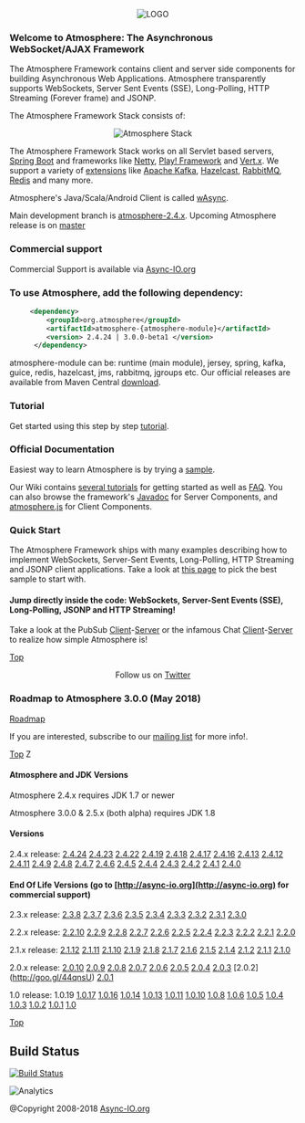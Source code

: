 <p align="center">
<img src="http://atmosphere.github.io/atmosphere/images/atmosphere.png" alt="LOGO"/>
</p>

### Welcome to Atmosphere: The Asynchronous WebSocket/AJAX Framework

The Atmosphere Framework contains client and server side components for building Asynchronous Web Applications. Atmosphere transparently supports WebSockets, Server Sent Events (SSE), Long-Polling, HTTP Streaming (Forever frame) and JSONP.

The Atmosphere Framework Stack consists of: 

<p align="center">
  <img src="http://atmosphere.github.io/atmosphere/images/stack.png"Atmosphere Framework Stack alt="Atmosphere Stack"/>
</p>

The Atmosphere Framework Stack works on all Servlet based servers, [Spring Boot](https://projects.spring.io/spring-boot/) and frameworks like [Netty](http://atmosphere.github.io/nettosphere/), [Play! Framework](http://atmosphere.github.io/atmosphere-play/) and [Vert.x](https://github.com/Atmosphere/atmosphere-vertx). We support a variety of [extensions](https://github.com/Atmosphere/atmosphere-extensions/tree/extensions-2.4.x) like [Apache Kafka](https://github.com/Atmosphere/atmosphere-extensions/tree/master/kafka/modules), [Hazelcast](https://github.com/Atmosphere/atmosphere-extensions/tree/master/hazelcast/modules), [RabbitMQ](https://github.com/Atmosphere/atmosphere-extensions/tree/master/rabbitmq/modules), [Redis](https://github.com/Atmosphere/atmosphere-extensions/tree/master/redis/modules) and many more.

Atmosphere's Java/Scala/Android Client is called [wAsync](https://github.com/Atmosphere/wasync).

Main development branch is [atmosphere-2.4.x](https://github.com/Atmosphere/atmosphere/tree/atmosphere-2.4.x). Upcoming Atmosphere release is on [master](https://github.com/Atmosphere/atmosphere/tree/master)

### Commercial support
Commercial Support is available via [Async-IO.org](http://async-io.org) 

### To use Atmosphere, add the following dependency:
```xml
     <dependency>
         <groupId>org.atmosphere</groupId>
         <artifactId>atmosphere-{atmosphere-module}</artifactId>
         <version> 2.4.24 | 3.0.0-beta1 </version>
      </dependency>
```
      
atmosphere-module can be: runtime (main module), jersey, spring, kafka, guice, redis, hazelcast, jms, rabbitmq, jgroups etc. Our official releases are available from Maven Central [download](http://search.maven.org/#search|ga|1|atmosphere).

### Tutorial
Get started using this step by step [tutorial](http://async-io.org/tutorial.html).

### Official Documentation
Easiest way to learn Atmosphere is by trying a [sample](https://github.com/Atmosphere/atmosphere-samples/). 

Our Wiki contains [several tutorials](https://github.com/Atmosphere/atmosphere/wiki) for getting started as well as [FAQ](https://github.com/Atmosphere/atmosphere/wiki/Frequently-Asked-Questions). You can also browse the framework's [Javadoc](http://atmosphere.github.com/atmosphere/apidocs/) for Server Components, and [atmosphere.js](https://github.com/Atmosphere/atmosphere/wiki/atmosphere.js-API) for Client Components.

### Quick Start

The Atmosphere Framework ships with many examples describing how to implement WebSockets, Server-Sent Events, Long-Polling, HTTP Streaming and JSONP client applications. Take a look at [this page](https://github.com/Atmosphere/atmosphere-samples/) to pick the best sample to start with.

#### Jump directly inside the code: WebSockets, Server-Sent Events (SSE), Long-Polling, JSONP and HTTP Streaming!

Take a look at the PubSub [Client](https://github.com/Atmosphere/atmosphere-samples/blob/master/samples/jersey-pubsub/src/main/webapp/index.html#L34)-[Server](https://github.com/Atmosphere/atmosphere-samples/blob/master/samples/jersey-pubsub/src/main/java/org/atmosphere/samples/pubsub/JerseyPubSub.java#L36) or the infamous Chat [Client](https://github.com/Atmosphere/atmosphere-samples/blob/master/samples/chat/src/main/webapp/javascript/application.js#L1)-[Server](https://github.com/Atmosphere/atmosphere-samples/blob/master/samples/chat/src/main/java/org/atmosphere/samples/chat/Chat.java#L32) to realize how simple Atmosphere is!

[Top](#Top)

<p align="center">Follow us on <a href="http://www.twitter.com/atmo_framework">Twitter</a></p>

### Roadmap to Atmosphere 3.0.0 (May 2018)

[Roadmap](ROADMAP_TO_3.0.0.md)

If you are interested, subscribe to our [mailing list](http://groups.google.com/group/atmosphere-framework) for more info!.

[Top](#Top)
                                                                                          Z
#### Atmosphere and JDK Versions

Atmosphere 2.4.x requires JDK 1.7 or newer

Atmosphere 3.0.0 & 2.5.x (both alpha) requires JDK 1.8

#### Versions

2.4.x release: [2.4.24](https://github.com/Atmosphere/atmosphere/milestone/15?closed=1) [2.4.23](https://github.com/Atmosphere/atmosphere/milestones?state=closed) [2.4.22](https://github.com/Atmosphere/atmosphere/milestone/14?closed=1) [2.4.19](https://github.com/Atmosphere/atmosphere/milestone/9?closed=1) [2.4.18](https://github.com/Atmosphere/atmosphere/milestone/8?closed=1) [2.4.17](https://github.com/Atmosphere/atmosphere/milestone/7?closed=1) [2.4.16](https://github.com/Atmosphere/atmosphere/milestone/6?closed=1) [2.4.13](https://github.com/Atmosphere/atmosphere/issues?q=is%3Aissue+is%3Aclosed+label%3A2.4.13) [2.4.12](https://github.com/Atmosphere/atmosphere/issues?q=label%3A2.4.12+is%3Aclosed) [2.4.11](https://github.com/Atmosphere/atmosphere/issues?utf8=%E2%9C%93&q=label%3A2.4.11%20) [2.4.9](https://github.com/Atmosphere/atmosphere/issues?q=label%3A2.4.9+is%3Aclosed) [2.4.8](https://github.com/Atmosphere/atmosphere/issues?utf8=%E2%9C%93&q=is%3Aclosed%20label%3A2.4.8%20) [2.4.7](https://github.com/Atmosphere/atmosphere/issues?utf8=%E2%9C%93&q=label%3A2.4.7) [2.4.6](https://github.com/Atmosphere/atmosphere/issues?q=is%3Aclosed+label%3A2.4.6) [2.4.5](https://github.com/Atmosphere/atmosphere/issues?q=is%3Aclosed+label%3A2.4.5) [2.4.4](https://goo.gl/3CZ1qV) [2.4.3](https://goo.gl/n5s5GL) [2.4.2](https://goo.gl/TulSUl) [2.4.1](https://github.com/Atmosphere/atmosphere/issues?q=label%3A2.4.1+is%3Aclosed) [2.4.0](https://goo.gl/GpB1B1)

#### End Of Life Versions (go to [http://async-io.org](http://async-io.org) for commercial support)

2.3.x release: [2.3.8](https://goo.gl/wzUetO) [2.3.7](https://goo.gl/EYqAJh) [2.3.6](https://github.com/Atmosphere/atmosphere/issues?q=is%3Aissue+is%3Aclosed+label%3A2.3.6) [2.3.5](https://goo.gl/BVr1PS) [2.3.4](https://goo.gl/5eiQXb) [2.3.3](https://goo.gl/6Yfr0p ) [2.3.2](https://goo.gl/PQ60X0 ) [2.3.1](https://goo.gl/6o9gjc) [2.3.0](https://github.com/Atmosphere/atmosphere/issues?q=label%3A2.3.0+is%3Aclosed)

2.2.x release: [2.2.10](https://goo.gl/jRkVm1) [2.2.9](https://goo.gl/DkOD2l) [2.2.8](https://goo.gl/WoPC3N) [2.2.7](https://goo.gl/biW2Co) [2.2.6](http://goo.gl/kqZSb0) [2.2.5](http://goo.gl/2lNzg2) [2.2.4](http://goo.gl/bOLCW2) [2.2.3](http://goo.gl/1DXKP3) [2.2.2](http://goo.gl/i3W2v5) [2.2.1](http://goo.gl/glEj7L) [2.2.0](http://goo.gl/3hrlZH)

2.1.x release: [2.1.12](https://goo.gl/r829Vr) [2.1.11](https://goo.gl/E9xH2y) [2.1.10](http://goo.gl/2zuMql) [2.1.9](http://goo.gl/3HyZCK) [2.1.8](http://goo.gl/YxX1m9) [2.1.7](http://goo.gl/p41cCc) [2.1.6](http://goo.gl/UYvBxA) [2.1.5](http://goo.gl/jx5pdc ) [2.1.4](http://goo.gl/5HiZM7) [2.1.2](http://goo.gl/0BSpfj) [2.1.1](http://goo.gl/F9fr45) [2.1.0](https://github.com/Atmosphere/atmosphere/issues?labels=2.1&page=1&state=closed)

2.0.x release: [2.0.10](https://github.com/Atmosphere/atmosphere/issues?q=is%3Aissue+label%3A2.0.10+is%3Aclosed) [2.0.9](https://github.com/Atmosphere/atmosphere/issues?q=is%3Aissue+label%3A2.0.9+is%3Aclosed) [2.0.8](https://github.com/Atmosphere/atmosphere/issues?labels=2.0.8&page=1&state=closed) [2.0.7](http://goo.gl/nefkn7) [2.0.6](http://goo.gl/MvFSR1) [2.0.5](http://goo.gl/jFLDZc) [2.0.4](http://goo.gl/zTbcgC) [2.0.3](https://github.com/Atmosphere/atmosphere/issues?labels=2.0.3&page=1&state=closed) [2.0.2] (http://goo.gl/44qnsU) [2.0.1](https://github.com/Atmosphere/atmosphere/issues?labels=2.0.1&page=1&state=closed)

1.0 release: 1.0.19 [1.0.17](http://goo.gl/y2QImv) [1.0.16](http://goo.gl/aWhhtS) [1.0.14](http://goo.gl/Ni3e5l) [1.0.13](https://github.com/Atmosphere/atmosphere/issues?labels=1.0.13&milestone=&page=1&state=closed) [1.0.11](http://goo.gl/TUzk2) [1.0.10](http://goo.gl/teWkz) [1.0.8](https://github.com/Atmosphere/atmosphere/issues?labels=1.0.8&page=1&state=open) [1.0.6](http://goo.gl/Grd2F) [1.0.5](http://goo.gl/nVRyu) [1.0.4](http://goo.gl/r24xA) [1.0.3](https://github.com/Atmosphere/atmosphere/issues?labels=1.0.3&page=1&state=closed) [1.0.2](http://goo.gl/RqaS9) [1.0.1](http://goo.gl/UILd3 ) [1.0](https://github.com/Atmosphere/atmosphere/issues?labels=1.0.0&page=1&state=closed)

[Top](#Top)

## Build Status
[![Build Status](https://travis-ci.org/Atmosphere/atmosphere.svg?branch=atmosphere-2.4.x)](https://travis-ci.org/Atmosphere/atmosphere)

![Analytics](https://ga-beacon.appspot.com/UA-31990725-2/Atmosphere/atmosphere)

@Copyright 2008-2018 [Async-IO.org](http://async-io.org)


